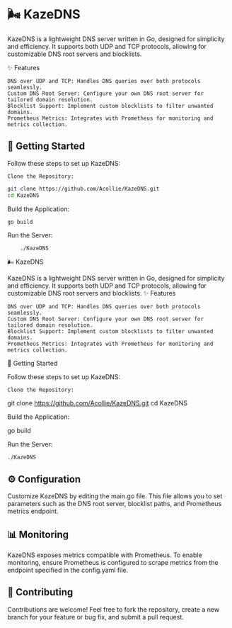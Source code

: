 # 🌬️ KazeDNS

KazeDNS is a lightweight DNS server written in Go, designed for simplicity and efficiency. It supports both UDP and TCP protocols, allowing for customizable DNS root servers and blocklists.

✨ Features

    DNS over UDP and TCP: Handles DNS queries over both protocols seamlessly.
    Custom DNS Root Server: Configure your own DNS root server for tailored domain resolution.
    Blocklist Support: Implement custom blocklists to filter unwanted domains.
    Prometheus Metrics: Integrates with Prometheus for monitoring and metrics collection.

## 🚀 Getting Started

Follow these steps to set up KazeDNS:

    Clone the Repository:
```bash
git clone https://github.com/Acollie/KazeDNS.git
cd KazeDNS
```

Build the Application:
```
go build
```

Run the Server:
```bash
    ./KazeDNS
```
🌬️ KazeDNS

KazeDNS is a lightweight DNS server written in Go, designed for simplicity and efficiency. It supports both UDP and TCP protocols, allowing for customizable DNS root servers and blocklists.
✨ Features

    DNS over UDP and TCP: Handles DNS queries over both protocols seamlessly.
    Custom DNS Root Server: Configure your own DNS root server for tailored domain resolution.
    Blocklist Support: Implement custom blocklists to filter unwanted domains.
    Prometheus Metrics: Integrates with Prometheus for monitoring and metrics collection.

🚀 Getting Started

Follow these steps to set up KazeDNS:

    Clone the Repository:

git clone https://github.com/Acollie/KazeDNS.git
cd KazeDNS

Build the Application:

go build

Run the Server:

    ./KazeDNS

## ⚙️ Configuration

Customize KazeDNS by editing the main.go file. This file allows you to set parameters such as the DNS root server, blocklist paths, and Prometheus metrics endpoint.
## 📊 Monitoring

KazeDNS exposes metrics compatible with Prometheus. To enable monitoring, ensure Prometheus is configured to scrape metrics from the endpoint specified in the config.yaml file.
## 🤝 Contributing

Contributions are welcome! Feel free to fork the repository, create a new branch for your feature or bug fix, and submit a pull request.